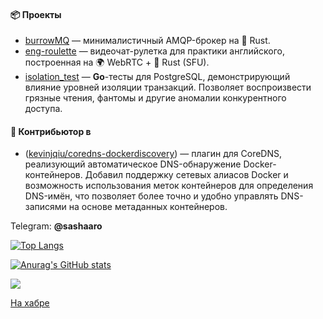 #### 📦 Проекты

- [burrowMQ](https://github.com/sashaaro/burrowMQ) — минималистичный AMQP-брокер на 🦀 Rust.
- [eng-roulette](https://github.com/sashaaro/eng-roulette) — видеочат-рулетка для практики английского, построенная на 🌍 WebRTC + 🦀 Rust (SFU).
- [isolation_test](https://github.com/sashaaro/isolation_test) — **Go**-тесты для PostgreSQL, демонстрирующий влияние уровней изоляции транзакций. Позволяет воспроизвести грязные чтения, фантомы и другие аномалии конкурентного доступа.

#### 📡 Контрибьютор в
- ([kevinjqiu/coredns-dockerdiscovery](https://github.com/kevinjqiu/coredns-dockerdiscovery/commits/master/?author=sashaaro)) — плагин для CoreDNS, реализующий автоматическое DNS-обнаружение Docker-контейнеров. Добавил поддержку сетевых алиасов Docker и возможность использования меток контейнеров для определения DNS-имён, что позволяет более точно и удобно управлять DNS-записями на основе метаданных контейнеров.


Telegram: **@sashaaro**

[![Top Langs](https://github-readme-stats.vercel.app/api/top-langs/?username=sashaaro&layout=compact)](https://github.com/anuraghazra/github-readme-stats)

[![Anurag's GitHub stats](https://github-readme-stats.vercel.app/api?username=sashaaro&hide=stars,contribs&hide_rank=true)](https://github.com/anuraghazra/github-readme-stats)


![](https://komarev.com/ghpvc/?username=sashaaro&color=green)

[На хабре](https://habr.com/ru/users/sashaaro/)


<!--
**sashaaro/sashaaro** is a ✨ _special_ ✨ repository because its `README.md` (this file) appears on your GitHub profile.

Here are some ideas to get you started:

- 🔭 I’m currently working on ...
- 🌱 I’m currently learning ...
- 👯 I’m looking to collaborate on ...
- 🤔 I’m looking for help with ...
- 💬 Ask me about ...
- 📫 How to reach me: ...
- 😄 Pronouns: ...
- ⚡ Fun fact: ...
-->
